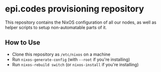 epi.codes provisioning repository
=================================

This repository contains the NixOS configuration of all our nodes, as well as
helper scripts to setup non-automatable parts of it.

How to Use
----------

 - Clone this repository as `/etc/nixos` on a machine
 - Run `nixos-generate-config` (with `--root` if you're installing)
 - Run `nixos-rebuild switch` (or `nixos-install` if you're installing)

